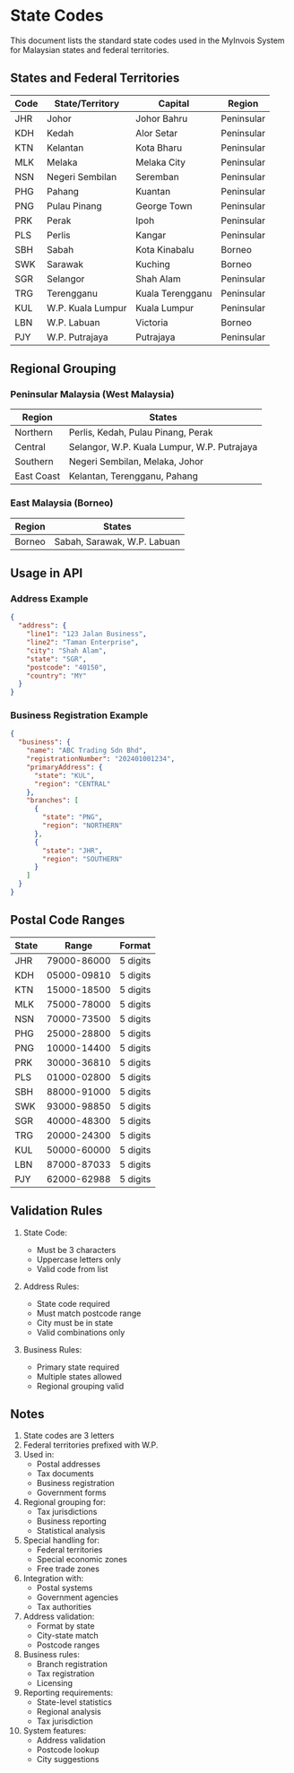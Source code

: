 # State Codes

This document lists the standard state codes used in the MyInvois System for Malaysian states and federal territories.

## States and Federal Territories

| Code | State/Territory | Capital | Region |
|------|----------------|---------|---------|
| JHR | Johor | Johor Bahru | Peninsular |
| KDH | Kedah | Alor Setar | Peninsular |
| KTN | Kelantan | Kota Bharu | Peninsular |
| MLK | Melaka | Melaka City | Peninsular |
| NSN | Negeri Sembilan | Seremban | Peninsular |
| PHG | Pahang | Kuantan | Peninsular |
| PNG | Pulau Pinang | George Town | Peninsular |
| PRK | Perak | Ipoh | Peninsular |
| PLS | Perlis | Kangar | Peninsular |
| SBH | Sabah | Kota Kinabalu | Borneo |
| SWK | Sarawak | Kuching | Borneo |
| SGR | Selangor | Shah Alam | Peninsular |
| TRG | Terengganu | Kuala Terengganu | Peninsular |
| KUL | W.P. Kuala Lumpur | Kuala Lumpur | Peninsular |
| LBN | W.P. Labuan | Victoria | Borneo |
| PJY | W.P. Putrajaya | Putrajaya | Peninsular |

## Regional Grouping

### Peninsular Malaysia (West Malaysia)

| Region | States |
|--------|---------|
| Northern | Perlis, Kedah, Pulau Pinang, Perak |
| Central | Selangor, W.P. Kuala Lumpur, W.P. Putrajaya |
| Southern | Negeri Sembilan, Melaka, Johor |
| East Coast | Kelantan, Terengganu, Pahang |

### East Malaysia (Borneo)

| Region | States |
|--------|---------|
| Borneo | Sabah, Sarawak, W.P. Labuan |

## Usage in API

### Address Example

```json
{
  "address": {
    "line1": "123 Jalan Business",
    "line2": "Taman Enterprise",
    "city": "Shah Alam",
    "state": "SGR",
    "postcode": "40150",
    "country": "MY"
  }
}
```

### Business Registration Example

```json
{
  "business": {
    "name": "ABC Trading Sdn Bhd",
    "registrationNumber": "202401001234",
    "primaryAddress": {
      "state": "KUL",
      "region": "CENTRAL"
    },
    "branches": [
      {
        "state": "PNG",
        "region": "NORTHERN"
      },
      {
        "state": "JHR",
        "region": "SOUTHERN"
      }
    ]
  }
}
```

## Postal Code Ranges

| State | Range | Format |
|-------|-------|--------|
| JHR | 79000-86000 | 5 digits |
| KDH | 05000-09810 | 5 digits |
| KTN | 15000-18500 | 5 digits |
| MLK | 75000-78000 | 5 digits |
| NSN | 70000-73500 | 5 digits |
| PHG | 25000-28800 | 5 digits |
| PNG | 10000-14400 | 5 digits |
| PRK | 30000-36810 | 5 digits |
| PLS | 01000-02800 | 5 digits |
| SBH | 88000-91000 | 5 digits |
| SWK | 93000-98850 | 5 digits |
| SGR | 40000-48300 | 5 digits |
| TRG | 20000-24300 | 5 digits |
| KUL | 50000-60000 | 5 digits |
| LBN | 87000-87033 | 5 digits |
| PJY | 62000-62988 | 5 digits |

## Validation Rules

1. State Code:
   - Must be 3 characters
   - Uppercase letters only
   - Valid code from list

2. Address Rules:
   - State code required
   - Must match postcode range
   - City must be in state
   - Valid combinations only

3. Business Rules:
   - Primary state required
   - Multiple states allowed
   - Regional grouping valid

## Notes

1. State codes are 3 letters
2. Federal territories prefixed with W.P.
3. Used in:
   - Postal addresses
   - Tax documents
   - Business registration
   - Government forms
4. Regional grouping for:
   - Tax jurisdictions
   - Business reporting
   - Statistical analysis
5. Special handling for:
   - Federal territories
   - Special economic zones
   - Free trade zones
6. Integration with:
   - Postal systems
   - Government agencies
   - Tax authorities
7. Address validation:
   - Format by state
   - City-state match
   - Postcode ranges
8. Business rules:
   - Branch registration
   - Tax registration
   - Licensing
9. Reporting requirements:
   - State-level statistics
   - Regional analysis
   - Tax jurisdiction
10. System features:
    - Address validation
    - Postcode lookup
    - City suggestions 